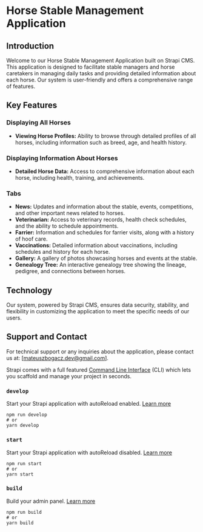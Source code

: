 # Horse Stable Management Application

## Introduction

Welcome to our Horse Stable Management Application built on Strapi CMS. This application is designed to facilitate stable managers and horse caretakers in managing daily tasks and providing detailed information about each horse. Our system is user-friendly and offers a comprehensive range of features.

## Key Features

### Displaying All Horses
- **Viewing Horse Profiles:** Ability to browse through detailed profiles of all horses, including information such as breed, age, and health history.

### Displaying Information About Horses
- **Detailed Horse Data:** Access to comprehensive information about each horse, including health, training, and achievements.

### Tabs
- **News:** Updates and information about the stable, events, competitions, and other important news related to horses.
- **Veterinarian:** Access to veterinary records, health check schedules, and the ability to schedule appointments.
- **Farrier:** Information and schedules for farrier visits, along with a history of hoof care.
- **Vaccinations:** Detailed information about vaccinations, including schedules and history for each horse.
- **Gallery:** A gallery of photos showcasing horses and events at the stable.
- **Genealogy Tree:** An interactive genealogy tree showing the lineage, pedigree, and connections between horses.

## Technology

Our system, powered by Strapi CMS, ensures data security, stability, and flexibility in customizing the application to meet the specific needs of our users.

## Support and Contact

For technical support or any inquiries about the application, please contact us at: [mateuszbogacz.dev@gmail.com].

Strapi comes with a full featured [Command Line Interface](https://docs.strapi.io/dev-docs/cli) (CLI) which lets you scaffold and manage your project in seconds.

### `develop`

Start your Strapi application with autoReload enabled. [Learn more](https://docs.strapi.io/dev-docs/cli#strapi-develop)

```
npm run develop
# or
yarn develop
```

### `start`

Start your Strapi application with autoReload disabled. [Learn more](https://docs.strapi.io/dev-docs/cli#strapi-start)

```
npm run start
# or
yarn start
```

### `build`

Build your admin panel. [Learn more](https://docs.strapi.io/dev-docs/cli#strapi-build)

```
npm run build
# or
yarn build
```

